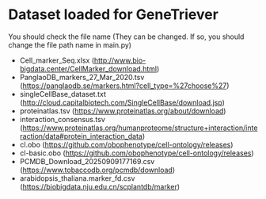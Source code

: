 # Dataset loaded for GeneTriever

You should check the file name (They can be changed. If so, you should change the file path name in main.py)

* Cell_marker_Seq.xlsx (http://www.bio-bigdata.center/CellMarker_download.html)
* PanglaoDB_markers_27_Mar_2020.tsv (https://panglaodb.se/markers.html?cell_type=%27choose%27)
* singleCellBase_dataset.txt (http://cloud.capitalbiotech.com/SingleCellBase/download.jsp)
* proteinatlas.tsv (https://www.proteinatlas.org/about/download)
* interaction_consensus.tsv (https://www.proteinatlas.org/humanproteome/structure+interaction/interaction/data#protein_interaction_data)
* cl.obo (https://github.com/obophenotype/cell-ontology/releases)
* cl-basic.obo (https://github.com/obophenotype/cell-ontology/releases)
* PCMDB_Download_20250909177169.csv (https://www.tobaccodb.org/pcmdb/download)
* arabidopsis_thaliana.marker_fd.csv (https://biobigdata.nju.edu.cn/scplantdb/marker)
